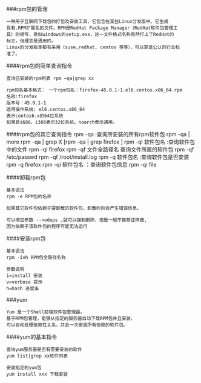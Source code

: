 ###rpm包的管理

    一种用于互联网下载包的打包及安装工具，它包含在某些Linux分发版中。它生成
    具有.RPM扩展名的文件。RPM是RedHat Package Manager（RedHat软件包管理工
    具）的缩写，类似windows的setup.exe，这一文件格式名称虽然打上了RedHat的
    标志，但理念是通用的。
    Linux的分发版本都有采用（suse,redhat, centos 等等），可以算是公认的行业标
    准了。
    
####rpm包的简单查询指令

    查询已安装的rpm列表 rpm –qa|grep xx
    
    rpm包名基本格式： 一个rpm包名：firefox-45.0.1-1.el6.centos.x86_64.rpm
    名称:firefox
    版本号：45.0.1-1
    适用操作系统: el6.centos.x86_64 
    表示centos6.x的64位系统
    如果是i686、i386表示32位系统，noarch表示通用。
    
####rpm包的其它查询指令
    rpm -qa :查询所安装的所有rpm软件包 
    rpm -qa | more 
    rpm -qa | grep X [rpm -qa | grep firefox ]
    rpm -ql 软件包名 :查询软件包中的文件
    rpm -ql firefox
    rpm -qf 文件全路径名 查询文件所属的软件包
    rpm -qf /etc/passwd
    rpm -qf /root/install.log
    rpm -q 软件包名 :查询软件包是否安装 
    rpm -q firefox
    rpm -qi 软件包名 ：查询软件包信息
    rpm -qi file
    
####卸载rpm包

    基本语法
    rpm -e RPM包的名称
    
    如果其它软件包依赖于要卸载的软件包，卸载时则会产生错误信息。
    
    可以增加参数 --nodeps ,就可以强制删除，但是一般不推荐这样做,
    因为依赖于该软件包的程序可能无法运行
    
####安装rpm包

    基本语法
    rpm -ivh RPM包全路径名称
    
    参数说明
    i=install 安装
    v=verbose 提示
    h=hash 进度条

###yum

    Yum 是一个Shell前端软件包管理器。
    基于RPM包管理，能够从指定的服务器自动下载RPM包并且安装，
    可以自动处理依赖性关系，并且一次安装所有依赖的软件包。
    
    
####yum的基本指令

    查询yum服务器是否有需要安装的软件
    yum list|grep xx软件列表
    
    安装指定的yum包
    yum install xxx 下载安装